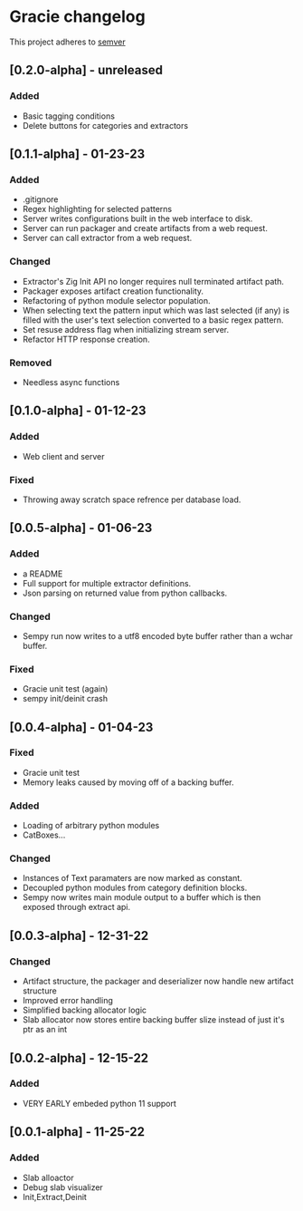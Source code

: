# Gracie changelog

This project adheres to [semver](https://semver.org/)

## [0.2.0-alpha] - unreleased
### Added
- Basic tagging conditions
- Delete buttons for categories and extractors

## [0.1.1-alpha] - 01-23-23
### Added
- .gitignore
- Regex highlighting for selected patterns
- Server writes configurations built in the web interface to disk.
- Server can run packager and create artifacts from a web request.
- Server can call extractor from a web request.

### Changed
- Extractor's Zig Init API no longer requires null terminated artifact path.
- Packager exposes artifact creation functionality.
- Refactoring of python module selector population.
- When selecting text the pattern input which was last selected (if any) is filled with the user's
    text selection converted to a basic regex pattern.
- Set resuse address flag when initializing stream server.
- Refactor HTTP response creation.

### Removed
- Needless async functions

## [0.1.0-alpha] - 01-12-23
### Added
- Web client and server

### Fixed
- Throwing away scratch space refrence per database load.

## [0.0.5-alpha] - 01-06-23
### Added
- a README
- Full support for multiple extractor definitions.
- Json parsing on returned value from python callbacks.

### Changed
- Sempy run now writes to a utf8 encoded byte buffer rather than a wchar buffer.

### Fixed
- Gracie unit test (again)
- sempy init/deinit crash

## [0.0.4-alpha] - 01-04-23
### Fixed
- Gracie unit test
- Memory leaks caused by moving off of a backing buffer.

### Added
- Loading of arbitrary python modules
- CatBoxes...

### Changed
- Instances of Text paramaters are now marked as constant.
- Decoupled python modules from category definition blocks.
- Sempy now writes main module output to a buffer which is then exposed through extract api.

## [0.0.3-alpha] - 12-31-22
### Changed
- Artifact structure, the packager and deserializer now handle new artifact structure
- Improved error handling
- Simplified backing allocator logic
- Slab allocator now stores entire backing buffer slize instead of just it's ptr as an int

## [0.0.2-alpha] - 12-15-22
### Added
- VERY EARLY embeded python 11 support

## [0.0.1-alpha] - 11-25-22

### Added
- Slab alloactor
- Debug slab visualizer
- Init,Extract,Deinit
